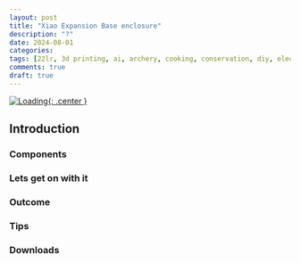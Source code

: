 ```yaml
---
layout: post
title: "Xiao Expansion Base enclosure"
description: "?"
date: 2024-08-01
categories: 
tags: [22lr, 3d printing, ai, archery, cooking, conservation, diy, electronics, gunsmithing, hunting, sports]
comments: true
draft: true
---
```

[![Loading](/assets/loading.png){: .center }](/assets/loading.png)

## Introduction
### Components
### Lets get on with it
### Outcome
### Tips
### Downloads